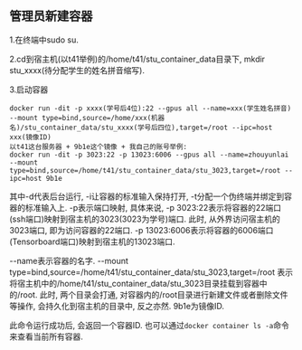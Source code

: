 ## 管理员新建容器
1.在终端中sudo su.

2.cd到宿主机(以t41举例)的/home/t41/stu_container_data目录下, mkdir stu_xxxx(待分配学生的姓名拼音缩写).

3.启动容器
```none
docker run -dit -p xxxx(学号后4位):22 --gpus all --name=xxx(学生姓名拼音) --mount type=bind,source=/home/xxx(机器名)/stu_container_data/stu_xxxx(学号后四位),target=/root --ipc=host xxx(镜像ID)
以t41这台服务器 + 9b1e这个镜像 + 我自己的账号举例:
docker run -dit -p 3023:22 -p 13023:6006 --gpus all --name=zhouyunlai --mount type=bind,source=/home/t41/stu_container_data/stu_3023,target=/root --ipc=host 9b1e
```
其中-d代表后台运行, -i让容器的标准输⼊保持打开, -t分配⼀个伪终端并绑定到容器的标准输⼊上.
-p表示端口映射, 具体来说, -p 3023:22表示将容器的22端口(ssh端口)映射到宿主机的3023(3023为学号)端口.
此时, 从外界访问宿主机的3023端口, 即为访问容器的22端口. -p 13023:6006表示将容器的6006端口(Tensorboard端口)映射到宿主机的13023端口.

--name表示容器的名字. --mount type=bind,source=/home/t41/stu_container_data/stu_3023,target=/root
表示将宿主机中的/home/t41/stu_container_data/stu_3023目录挂载到容器中的/root.
此时, 两个目录会打通, 对容器内的/root目录进行新建文件或者删除文件等操作, 会持久化到宿主机的目录中, 反之亦然.
9b1e为镜像ID.

此命令运行成功后, 会返回一个容器ID. 也可以通过```docker container ls -a```命令来查看当前所有容器.

